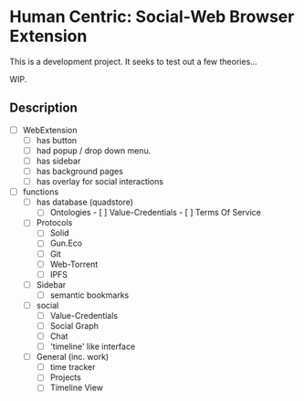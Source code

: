 # Human Centric: Social-Web Browser Extension

This is a development project.  It seeks to test out a few theories...

WIP.

## Description
- [ ] WebExtension
    - [ ] has button
    - [ ] had popup / drop down menu.
    - [ ] has sidebar
    - [ ] has background pages
    - [ ] has overlay for social interactions
- [ ] functions
    - [ ] has database (quadstore)
        - [ ] Ontologies
                - [ ] Value-Credentials
                - [ ] Terms Of Service
    - [ ] Protocols
        - [ ] Solid
        - [ ] Gun.Eco
        - [ ] Git
        - [ ] Web-Torrent
        - [ ] IPFS
    - [ ] Sidebar
        - [ ] semantic bookmarks
    - [ ] social
        - [ ] Value-Credentials
        - [ ] Social Graph
        - [ ] Chat
        - [ ] 'timeline' like interface
    - [ ] General (inc. work) 
        - [ ] time tracker
        - [ ] Projects
        - [ ] Timeline View
